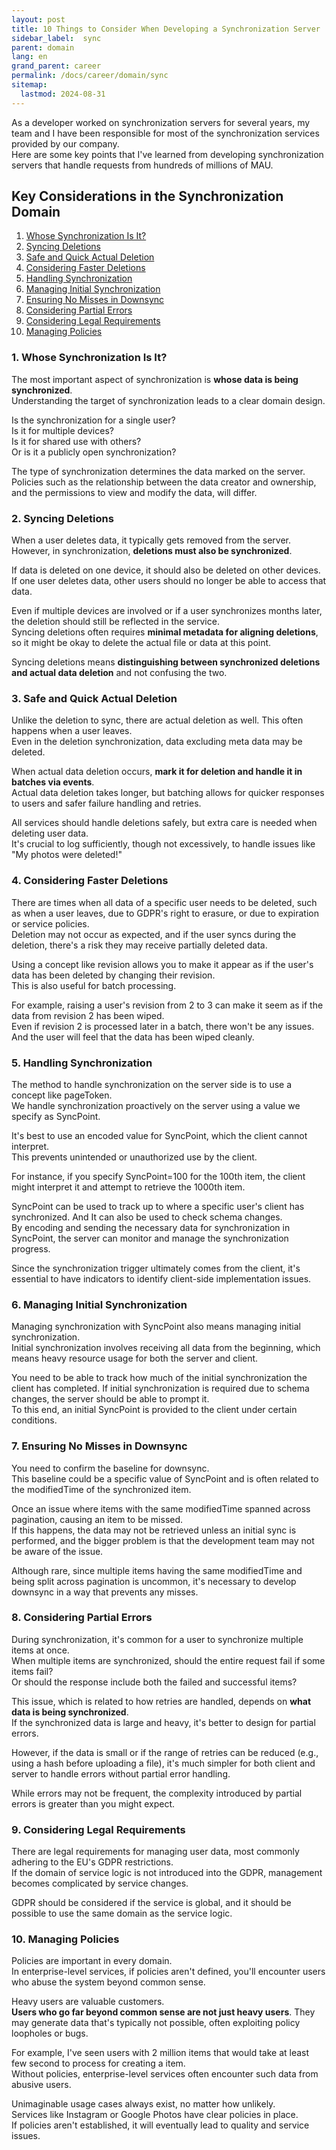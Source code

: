```yaml
---
layout: post
title: 10 Things to Consider When Developing a Synchronization Server
sidebar_label:  sync
parent: domain
lang: en
grand_parent: career
permalink: /docs/career/domain/sync
sitemap:
  lastmod: 2024-08-31
---
```


As a developer worked on synchronization servers for several years, my team and I have been responsible for most of the synchronization services provided by our company.  
Here are some key points that I've learned from developing synchronization servers that handle requests from hundreds of millions of MAU.

## Key Considerations in the Synchronization Domain

1. [Whose Synchronization Is It?](#1-whose-synchronization-is-it)
2. [Syncing Deletions](#2-syncing-deletions)
3. [Safe and Quick Actual Deletion](#3-safe-and-quick-actual-deletion)
4. [Considering Faster Deletions](#4-considering-faster-deletions)
5. [Handling Synchronization](#5-handling-synchronization)
6. [Managing Initial Synchronization](#6-managing-initial-synchronization)
7. [Ensuring No Misses in Downsync](#7-ensuring-no-misses-in-downsync)
8. [Considering Partial Errors](#8-considering-partial-errors)
9. [Considering Legal Requirements](#9-considering-legal-requirements)
10. [Managing Policies](#10-managing-policies)

### 1. Whose Synchronization Is It?

The most important aspect of synchronization is **whose data is being synchronized**.  
Understanding the target of synchronization leads to a clear domain design.

Is the synchronization for a single user?  
Is it for multiple devices?    
Is it for shared use with others?  
Or is it a publicly open synchronization?

The type of synchronization determines the data marked on the server.  
Policies such as the relationship between the data creator and ownership, and the permissions to view and modify the data, will differ.

### 2. Syncing Deletions

When a user deletes data, it typically gets removed from the server.  
However, in synchronization, **deletions must also be synchronized**.

If data is deleted on one device, it should also be deleted on other devices.  
If one user deletes data, other users should no longer be able to access that data.

Even if multiple devices are involved or if a user synchronizes months later, the deletion should still be reflected in the service.  
Syncing deletions often requires **minimal metadata for aligning deletions**, so it might be okay to delete the actual file or data at this point.

Syncing deletions means **distinguishing between synchronized deletions and actual data deletion** and not confusing the two.

### 3. Safe and Quick Actual Deletion

Unlike the deletion to sync, there are actual deletion as well.
This often happens when a user leaves.  
Even in the deletion synchronization, data excluding meta data may be deleted.

When actual data deletion occurs, **mark it for deletion and handle it in batches via events**.  
Actual data deletion takes longer, but batching allows for quicker responses to users and safer failure handling and retries.

All services should handle deletions safely, but extra care is needed when deleting user data.  
It's crucial to log sufficiently, though not excessively, to handle issues like "My photos were deleted!"

### 4. Considering Faster Deletions

There are times when all data of a specific user needs to be deleted, such as when a user leaves, due to GDPR's right to erasure, or due to expiration or service policies.  
Deletion may not occur as expected, and if the user syncs during the deletion, there's a risk they may receive partially deleted data.

Using a concept like revision allows you to make it appear as if the user's data has been deleted by changing their revision.  
This is also useful for batch processing.

For example, raising a user's revision from 2 to 3 can make it seem as if the data from revision 2 has been wiped.  
Even if revision 2 is processed later in a batch, there won't be any issues.  
And the user will feel that the data has been wiped cleanly.

### 5. Handling Synchronization

The method to handle synchronization on the server side is to use a concept like pageToken.  
We handle synchronization proactively on the server using a value we specify as SyncPoint.

It's best to use an encoded value for SyncPoint, which the client cannot interpret.  
This prevents unintended or unauthorized use by the client.

For instance, if you specify SyncPoint=100 for the 100th item, the client might interpret it and attempt to retrieve the 1000th item.

SyncPoint can be used to track up to where a specific user's client has synchronized. 
And It can also be used to check schema changes.  
By encoding and sending the necessary data for synchronization in SyncPoint, the server can monitor and manage the synchronization progress.

Since the synchronization trigger ultimately comes from the client, it's essential to have indicators to identify client-side implementation issues.

### 6. Managing Initial Synchronization

Managing synchronization with SyncPoint also means managing initial synchronization.  
Initial synchronization involves receiving all data from the beginning, which means heavy resource usage for both the server and client.

You need to be able to track how much of the initial synchronization the client has completed. If initial synchronization is required due to schema changes, the server should be able to prompt it.  
To this end, an initial SyncPoint is provided to the client under certain conditions.

### 7. Ensuring No Misses in Downsync

You need to confirm the baseline for downsync.  
This baseline could be a specific value of SyncPoint and is often related to the modifiedTime of the synchronized item.

Once an issue where items with the same modifiedTime spanned across pagination, causing an item to be missed.  
If this happens, the data may not be retrieved unless an initial sync is performed, and the bigger problem is that the development team may not be aware of the issue.

Although rare, since multiple items having the same modifiedTime and being split across pagination is uncommon, it's necessary to develop downsync in a way that prevents any misses.

### 8. Considering Partial Errors

During synchronization, it's common for a user to synchronize multiple items at once.  
When multiple items are synchronized, should the entire request fail if some items fail?  
Or should the response include both the failed and successful items?

This issue, which is related to how retries are handled, depends on **what data is being synchronized**.  
If the synchronized data is large and heavy, it's better to design for partial errors.

However, if the data is small or if the range of retries can be reduced (e.g., using a hash before uploading a file), it's much simpler for both client and server to handle errors without partial error handling.

While errors may not be frequent, the complexity introduced by partial errors is greater than you might expect.

### 9. Considering Legal Requirements

There are legal requirements for managing user data, most commonly adhering to the EU's GDPR restrictions.  
If the domain of service logic is not introduced into the GDPR, management becomes complicated by service changes.  

GDPR should be considered if the service is global, and it should be possible to use the same domain as the service logic.

### 10. Managing Policies

Policies are important in every domain.  
In enterprise-level services, if policies aren't defined, you'll encounter users who abuse the system beyond common sense.

Heavy users are valuable customers.  
**Users who go far beyond common sense are not just heavy users**. They may generate data that's typically not possible, often exploiting policy loopholes or bugs.

For example, I've seen users with 2 million items that would take at least few second to process for creating a item.  
Without policies, enterprise-level services often encounter such data from abusive users.

Unimaginable usage cases always exist, no matter how unlikely.  
Services like Instagram or Google Photos have clear policies in place.  
If policies aren't established, it will eventually lead to quality and service issues.
